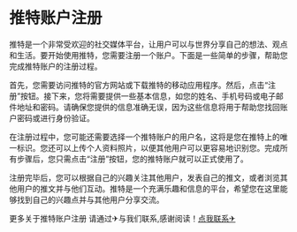 # 推特账户注册

推特是一个非常受欢迎的社交媒体平台，让用户可以与世界分享自己的想法、观点和生活。要开始使用推特，您需要注册一个账户。下面是一些简单的步骤，帮助您完成推特账户的注册过程。

首先，您需要访问推特的官方网站或下载推特的移动应用程序。然后，点击“注册”按钮。接下来，您将需要提供一些基本信息，如您的姓名、手机号码或电子邮件地址和密码。请确保您提供的信息准确无误，因为这些信息将用于帮助您找回账户密码或进行身份验证。

在注册过程中，您可能还需要选择一个推特账户的用户名，这将是您在推特上的唯一标识。您还可以上传个人资料照片，以便其他用户可以更容易地识别您。完成所有步骤后，您只需点击“注册”按钮，您的推特账户就可以正式使用了。

注册完毕后，您可以根据自己的兴趣关注其他用户，发表自己的推文，或者浏览其他用户的推文并与他们互动。推特是一个充满乐趣和信息的平台，希望您在这里能够找到自己的兴趣点并与其他用户分享交流。

更多关于推特账户注册 请通过✈与我们联系,感谢阅读！[点我联系✈](https://app.G208.com)